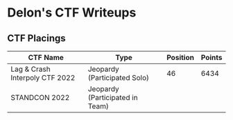 # Delon's CTF Writeups

## CTF Placings

| CTF Name                       | Type                            | Position | Points |
| ------------------------------ | ------------------------------- | -------- | ------ |
| Lag & Crash Interpoly CTF 2022 | Jeopardy (Participated Solo)    | 46       | 6434   |
| STANDCON 2022                  | Jeopardy (Participated in Team) |          |        |

